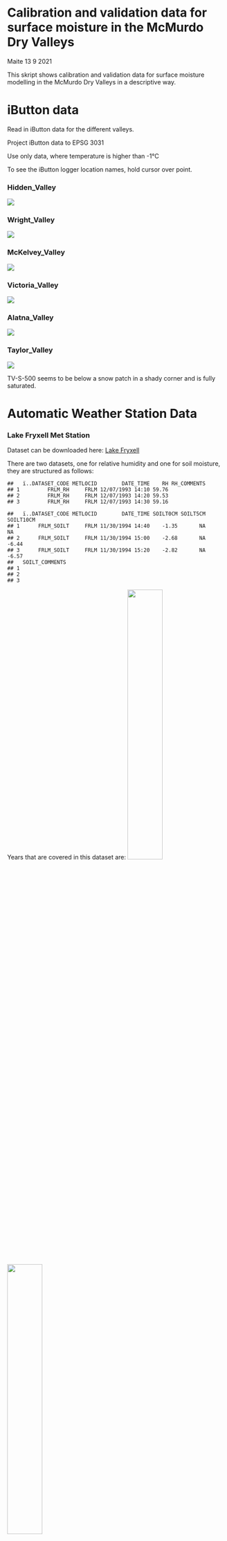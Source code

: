 Calibration and validation data for surface moisture in the McMurdo Dry
Valleys
================
Maite
13 9 2021

This skript shows calibration and validation data for surface moisture
modelling in the McMurdo Dry Valleys in a descriptive way.

# iButton data

Read in iButton data for the different valleys.

Project iButton data to EPSG 3031

Use only data, where temperature is higher than -1°C

To see the iButton logger location names, hold cursor over point.

### Hidden\_Valley

![](data_overview_reproducible_files/figure-gfm/unnamed-chunk-5-1.png)<!-- -->

### Wright\_Valley

![](data_overview_reproducible_files/figure-gfm/unnamed-chunk-6-1.png)<!-- -->

### McKelvey\_Valley

![](data_overview_reproducible_files/figure-gfm/unnamed-chunk-7-1.png)<!-- -->

### Victoria\_Valley

![](data_overview_reproducible_files/figure-gfm/unnamed-chunk-8-1.png)<!-- -->

### Alatna\_Valley

![](data_overview_reproducible_files/figure-gfm/unnamed-chunk-9-1.png)<!-- -->

### Taylor\_Valley

![](data_overview_reproducible_files/figure-gfm/unnamed-chunk-10-1.png)<!-- -->

TV-S-500 seems to be below a snow patch in a shady corner and is fully
saturated.

# Automatic Weather Station Data

### Lake Fryxell Met Station

Dataset can be downloaded here: [Lake
Fryxell](https://mcm.lternet.edu/content/high-frequency-measurements-lake-fryxell-meteorological-station-frlm-mcmurdo-dry-valleys)

There are two datasets, one for relative humidity and one for soil
moisture, they are structured as follows:

    ##   ï..DATASET_CODE METLOCID        DATE_TIME    RH RH_COMMENTS
    ## 1         FRLM_RH     FRLM 12/07/1993 14:10 59.76            
    ## 2         FRLM_RH     FRLM 12/07/1993 14:20 59.53            
    ## 3         FRLM_RH     FRLM 12/07/1993 14:30 59.16

    ##   ï..DATASET_CODE METLOCID        DATE_TIME SOILT0CM SOILT5CM SOILT10CM
    ## 1      FRLM_SOILT     FRLM 11/30/1994 14:40    -1.35       NA        NA
    ## 2      FRLM_SOILT     FRLM 11/30/1994 15:00    -2.68       NA     -6.44
    ## 3      FRLM_SOILT     FRLM 11/30/1994 15:20    -2.82       NA     -6.57
    ##   SOILT_COMMENTS
    ## 1               
    ## 2               
    ## 3

Years that are covered in this dataset are:
<img src="data_overview_reproducible_files/figure-gfm/unnamed-chunk-12-1.png" width="40%" /><img src="data_overview_reproducible_files/figure-gfm/unnamed-chunk-12-2.png" width="40%" />

Let’s for now take a look at the year 2013 and focus on Relative
Humidity and the soil temperature at surface level. We’re excluding
timestamps where surface soil temperature is below -1°C. When soil and
surface water freezes no reliable relative humidity information can be
measured any more.
![](data_overview_reproducible_files/figure-gfm/unnamed-chunk-13-1.png)<!-- -->
